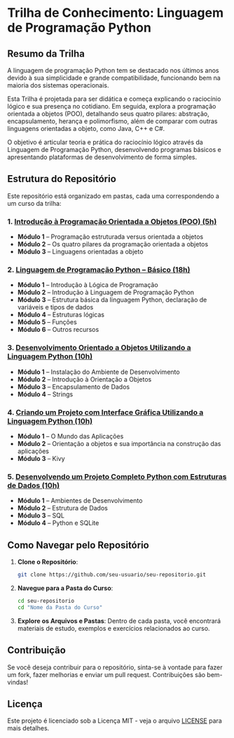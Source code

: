 # Trilha de Conhecimento: Linguagem de Programação Python

## Resumo da Trilha

A linguagem de programação Python tem se destacado nos últimos anos devido à sua simplicidade e grande compatibilidade, funcionando bem na maioria dos sistemas operacionais.

Esta Trilha é projetada para ser didática e começa explicando o raciocínio lógico e sua presença no cotidiano. Em seguida, explora a programação orientada a objetos (POO), detalhando seus quatro pilares: abstração, encapsulamento, herança e polimorfismo, além de comparar com outras linguagens orientadas a objeto, como Java, C++ e C#.

O objetivo é articular teoria e prática do raciocínio lógico através da Linguagem de Programação Python, desenvolvendo programas básicos e apresentando plataformas de desenvolvimento de forma simples.

## Estrutura do Repositório

Este repositório está organizado em pastas, cada uma correspondendo a um curso da trilha:

### 1. [Introdução à Programação Orientada a Objetos (POO) (5h)](./Introdução%20à%20Programação%20Orientada%20a%20Objetos%20(POO)/)

- **Módulo 1** – Programação estruturada versus orientada a objetos
- **Módulo 2** – Os quatro pilares da programação orientada a objetos
- **Módulo 3** – Linguagens orientadas a objeto

### 2. [Linguagem de Programação Python – Básico (18h)](./Linguagem%20de%20Programa%C3%A7%C3%A3o%20Python%20-%20B%C3%A1sico/)

- **Módulo 1** – Introdução à Lógica de Programação
- **Módulo 2** – Introdução à Linguagem de Programação Python
- **Módulo 3** – Estrutura básica da linguagem Python, declaração de variáveis e tipos de dados
- **Módulo 4** – Estruturas lógicas
- **Módulo 5** – Funções
- **Módulo 6** – Outros recursos

### 3. [Desenvolvimento Orientado a Objetos Utilizando a Linguagem Python (10h)](./Desenvolvimento%20Orientado%20a%20Objetos%20Utilizando%20a%20Linguagem%20Python/)

- **Módulo 1** – Instalação do Ambiente de Desenvolvimento
- **Módulo 2** – Introdução à Orientação a Objetos
- **Módulo 3** – Encapsulamento de Dados
- **Módulo 4** – Strings

### 4. [Criando um Projeto com Interface Gráfica Utilizando a Linguagem Python (10h)](./Criando%20um%20Projeto%20com%20Interface%20Gráfica%20Utilizando%20a%20Linguagem%20Python/)

- **Módulo 1** – O Mundo das Aplicações
- **Módulo 2** – Orientação a objetos e sua importância na construção das aplicações
- **Módulo 3** – Kivy

### 5. [Desenvolvendo um Projeto Completo Python com Estruturas de Dados (10h)](./Desenvolvendo%20um%20Projeto%20Completo%20Python%20com%20Estruturas%20de%20Dados/)

- **Módulo 1** – Ambientes de Desenvolvimento
- **Módulo 2** – Estrutura de Dados
- **Módulo 3** – SQL
- **Módulo 4** – Python e SQLite

## Como Navegar pelo Repositório

1. **Clone o Repositório**:
   ```bash
   git clone https://github.com/seu-usuario/seu-repositorio.git
   ```

2. **Navegue para a Pasta do Curso**:
   ```bash
   cd seu-repositorio
   cd "Nome da Pasta do Curso"
   ```

3. **Explore os Arquivos e Pastas**:
   Dentro de cada pasta, você encontrará materiais de estudo, exemplos e exercícios relacionados ao curso.

## Contribuição

Se você deseja contribuir para o repositório, sinta-se à vontade para fazer um fork, fazer melhorias e enviar um pull request. Contribuições são bem-vindas!

## Licença

Este projeto é licenciado sob a Licença MIT - veja o arquivo [LICENSE](LICENSE) para mais detalhes.
